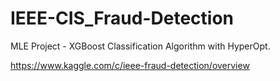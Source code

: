 # IEEE-CIS_Fraud-Detection
MLE Project - XGBoost Classification Algorithm with HyperOpt. 


https://www.kaggle.com/c/ieee-fraud-detection/overview

